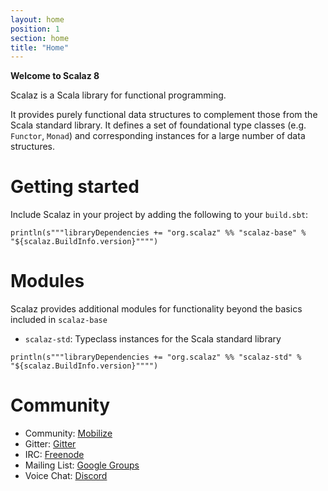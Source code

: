 ```yaml
---
layout: home
position: 1
section: home
title: "Home"
---
```


**Welcome to Scalaz 8**

Scalaz is a Scala library for functional programming.

It provides purely functional data structures to complement those from the Scala standard library. It defines a set of foundational type classes (e.g. `Functor`, `Monad`) and corresponding instances for a large number of data structures.

# Getting started

Include Scalaz in your project by adding the following to your `build.sbt`:

```tut:evaluated
println(s"""libraryDependencies += "org.scalaz" %% "scalaz-base" % "${scalaz.BuildInfo.version}"""")
```

# Modules

Scalaz provides additional modules for functionality beyond the basics included in `scalaz-base`

- `scalaz-std`: Typeclass instances for the Scala standard library

```tut:evaluated
println(s"""libraryDependencies += "org.scalaz" %% "scalaz-std" % "${scalaz.BuildInfo.version}"""")
```

# Community

- Community: [Mobilize](https://scalaz.mobilize.io/)
- Gitter: [Gitter](https://gitter.im/scalaz/scalaz)
- IRC: [Freenode](https://webchat.freenode.net/?channels=%23scalaz&uio=d4)
- Mailing List: [Google Groups](https://groups.google.com/group/scalaz)
- Voice Chat: [Discord](https://discord.gg/eYZhcW)
